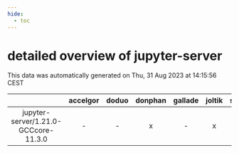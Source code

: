 ```yaml
---
hide:
  - toc
---
```


detailed overview of jupyter-server
===================================


This data was automatically generated on Thu, 31 Aug 2023 at 14:15:56 CEST  

| |accelgor|doduo|donphan|gallade|joltik|skitty|swalot|victini|
| :---: | :---: | :---: | :---: | :---: | :---: | :---: | :---: | :---: |
|jupyter-server/1.21.0-GCCcore-11.3.0|-|-|x|-|x|-|-|-|
